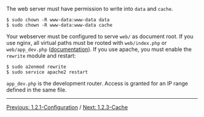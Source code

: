 The web server must have permission to write into `data` and `cache`.

```    
$ sudo chown -R www-data:www-data data
$ sudo chown -R www-data:www-data cache
```

Your webserver must be configured to serve `web/` as document root. If you use nginx, all virtual paths must be rooted with `web/index.php` or `web/app_dev.php` ([documentation](https://www.nginx.com/resources/wiki/start/topics/recipes/symfony/)). If you use apache, you must enable the `rewrite` module and restart:

```
$ sudo a2enmod rewrite
$ sudo service apache2 restart
```

`app_dev.php` is the development router. Access is granted for an IP range defined in the same file.

---

[Previous: 1.2.1-Configuration](https://gitnet.fr/deblan/gist/wiki/1.2.1-Configuration) / [Next: 1.2.3-Cache](https://gitnet.fr/deblan/gist/wiki/1.2.3-Cache)